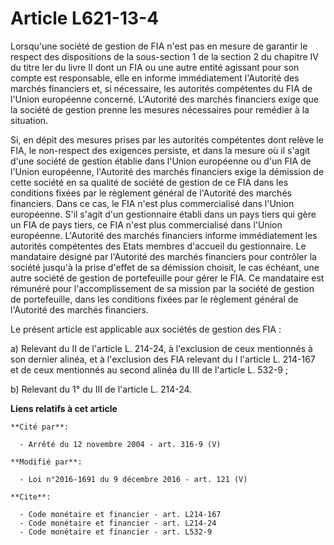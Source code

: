 # Article L621-13-4

Lorsqu'une société de gestion de FIA n'est pas en mesure de garantir le respect des dispositions de la sous-section 1 de la
section 2 du chapitre IV du titre Ier du livre II dont un FIA ou une autre entité agissant pour son compte est responsable,
elle en informe immédiatement l'Autorité des marchés financiers et, si nécessaire, les autorités compétentes du FIA de
l'Union européenne concerné. L'Autorité des marchés financiers exige que la société de gestion prenne les mesures nécessaires
pour remédier à la situation. 

Si, en dépit des mesures prises par les autorités compétentes dont relève le FIA, le non-respect des exigences persiste, et
dans la mesure où il s'agit d'une société de gestion établie dans l'Union européenne ou d'un FIA de l'Union européenne,
l'Autorité des marchés financiers exige la démission de cette société en sa qualité de société de gestion de ce FIA dans les
conditions fixées par le règlement général de l'Autorité des marchés financiers. Dans ce cas, le FIA n'est plus commercialisé
dans l'Union européenne. S'il s'agit d'un gestionnaire établi dans un pays tiers qui gère un FIA de pays tiers, ce FIA n'est
plus commercialisé dans l'Union européenne. L'Autorité des marchés financiers informe immédiatement les autorités compétentes
des Etats membres d'accueil du gestionnaire. Le mandataire désigné par l'Autorité des marchés financiers pour  contrôler la
société jusqu'à la prise d'effet de sa démission choisit,  le cas échéant, une autre société de gestion de portefeuille pour
gérer  le FIA. Ce mandataire est rémunéré pour l'accomplissement de sa mission  par la société de gestion de portefeuille,
dans les conditions fixées  par le règlement général de l'Autorité des marchés financiers.

Le présent article est applicable aux sociétés de gestion des FIA : 

a) Relevant du II de l'article L. 214-24, à l'exclusion de ceux mentionnés à son dernier alinéa, et à l'exclusion des FIA
relevant du I l'article L. 214-167 et de ceux mentionnés au second alinéa du III de l'article L. 532-9 ; 

b) Relevant du 1° du III de l'article L. 214-24.

**Liens relatifs à cet article**

	**Cité par**:

	  - Arrêté du 12 novembre 2004 - art. 316-9 (V)

	**Modifié par**:

	  - Loi n°2016-1691 du 9 décembre 2016 - art. 121 (V)

	**Cite**:

	  - Code monétaire et financier - art. L214-167
	  - Code monétaire et financier - art. L214-24
	  - Code monétaire et financier - art. L532-9
